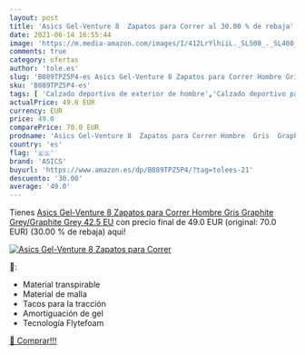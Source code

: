 ```yaml
---
layout: post
title: 'Asics Gel-Venture 8  Zapatos para Correr al 30.00 % de rebaja'
date: 2021-06-14 16:55:44
image: 'https://m.media-amazon.com/images/I/412LrYlhiiL._SL500_._SL400_.jpg'
comments: true
category: ofertas
author: 'tole.es'
slug: 'B089TPZ5P4-es Asics Gel-Venture 8 Zapatos para Correr Hombre Gris...'
sku: 'B089TPZ5P4-es'
tags: [ 'Calzado deportivo de exterior de hombre','Calzado deportivo para hombre','Calzados de running para hombre','Calzados para correr en asfalto para hombre','Zapatillas y calzado deportivo para hombre','Zapatos','Zapatos para hombre','Zapatos y complementos','asics','zapatos', ]
actualPrice: 49.0 EUR
currency: EUR
price: 49.0
comparePrice: 70.0 EUR
prodname: 'Asics Gel-Venture 8  Zapatos para Correr Hombre  Gris  Graphite Grey/Graphite Grey   42.5 EU'
country: 'es'
flag: '🇪🇸'
brand: 'ASICS'
buyurl: 'https://www.amazon.es/dp/B089TPZ5P4/?tag=tolees-21'
descuento: '30.00'
average: '49.0'
---
```


Tienes [Asics Gel-Venture 8  Zapatos para Correr Hombre  Gris  Graphite Grey/Graphite Grey   42.5 EU](https://www.amazon.es/dp/B089TPZ5P4/?tag=tolees-21) con precio final de  49.0 EUR (original: 70.0 EUR) (30.00 %  de rebaja) aqui!

[![Asics Gel-Venture 8  Zapatos para Correr](https://m.media-amazon.com/images/I/412LrYlhiiL._SL500_._SL400_.jpg)](https://www.amazon.es/dp/B089TPZ5P4/?tag=tolees-21)

🔎:

- Material transpirable
- Material de malla
- Tacos para la tracción
- Amortiguación de gel
- Tecnología Flytefoam

[🛒 Comprar!!!](https://www.amazon.es/dp/B089TPZ5P4/?tag=tolees-21)
